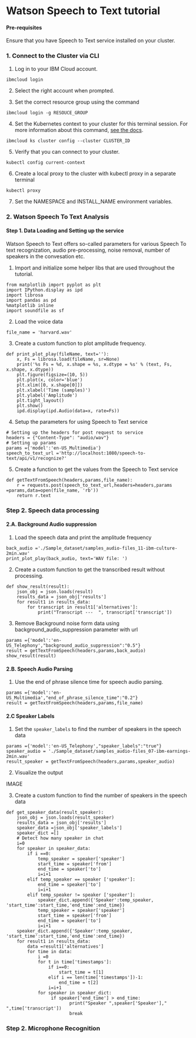 # Watson Speech to Text tutorial

#### Pre-requisites
Ensure that you have Speech to Text service installed on your cluster.

### 1. Connect to the Cluster via CLI
1. Log in to your IBM Cloud account.

`ibmcloud login`

2. Select the right account when prompted.

3. Set the correct resource group using the command

`ibmcloud login -g RESOUCE_GROUP`

4. Set the Kubernetes context to your cluster for this terminal session. For more information about this command, [see the docs](https://cloud.ibm.com/docs/containers?topic=containers-cli-plugin-kubernetes-service-cli#cs_cluster_config).

`ibmcloud ks cluster config --cluster CLUSTER_ID`

5. Verify that you can connect to your cluster.

`kubectl config current-context`

6. Create a local proxy to the cluster with kubectl proxy in a separate terminal

`kubectl proxy`

7. Set the NAMESPACE and INSTALL_NAME environment variables.

### 2. Watson Speech To Text Analysis

#### Step 1. Data Loading and Setting up the service
Watson Speech to Text offers so-called parameters for various Speech To text recognization, audio pre-processing, noise removal, number of speakers in the convesation etc.

1. Import and initialize some helper libs that are used throughout the tutorial.

```
from matplotlib import pyplot as plt
import IPython.display as ipd
import librosa
import pandas as pd
%matplotlib inline
import soundfile as sf
```

2. Load the voice data 

`file_name = 'harvard.wav'`

3. Create a custom function to plot amplitude frequency.

```
def print_plot_play(fileName, text=''):
    x, Fs = librosa.load(fileName, sr=None)
    print('%s Fs = %d, x.shape = %s, x.dtype = %s' % (text, Fs, x.shape, x.dtype))
    plt.figure(figsize=(10, 5))
    plt.plot(x, color='blue')
    plt.xlim([0, x.shape[0]])
    plt.xlabel('Time (samples)')
    plt.ylabel('Amplitude')
    plt.tight_layout()
    plt.show()
    ipd.display(ipd.Audio(data=x, rate=Fs))
```

4. Setup the parameters for using Speech to Text service

```
# Setting up the headers for post request to service 
headers = {"Content-Type": "audio/wav"}
# Setting up params
params ={'model':'en-US_Multimedia'}
speech_to_text_url ='http://localhost:1080/speech-to-text/api/v1/recognize?'
```

5. Create a function to get the values from the Speech to Text service

```
def getTextFromSpeech(headers,params,file_name):
    r = requests.post(speech_to_text_url,headers=headers,params =params,data=open(file_name, 'rb'))
    return r.text
```

### Step 2. Speech data processing

#### 2.A. Background Audio suppression

1. Load the speech data and print the amplitude frequency

```
back_audio ='./Sample_dataset/samples_audio-files_11-ibm-culture-2min.wav'
print_plot_play(back_audio, text='WAV file: ')
```

2. Create a custom function to get the transcribed result without processing.

```
def show_result(result):
    json_obj = json.loads(result)
    results_data = json_obj['results']
    for result1 in results_data:
        for transcript in result1['alternatives']:
            print("Transcript ---  ", transcript['transcript'])
```

3. Remove Background noise form data using background_audio_suppression parameter with url

```
params ={'model':'en-US_Telephony',"background_audio_suppression":"0.5"}
result = getTextFromSpeech(headers,params,back_audio)
show_result(result)
```

#### 2.B. Speech Audio Parsing

1. Use the end of phrase silence time for speech audio parsing.

```
params ={'model':'en-US_Multimedia',"end_of_phrase_silence_time":"0.2"}
result = getTextFromSpeech(headers,params,file_name)
```

#### 2.C Speaker Labels

1. Set the `speaker_labels` to find the number of speakers in the speech data

```
params ={'model':'en-US_Telephony',"speaker_labels":"true"}
speaker_audio = './Sample_dataset/samples_audio-files_07-ibm-earnings-2min.wav'
result_speaker = getTextFromSpeech(headers,params,speaker_audio)
```

2. Visualize the output

IMAGE

3. Create a custom function to find the number of speakers in the speech data

```
def get_speaker_data(result_speaker):
    json_obj = json.loads(result_speaker)
    results_data = json_obj['results']
    speaker_data =json_obj['speaker_labels']
    speaker_dict =[]
    # Detect how many speaker in chat 
    i=0
    for speaker in speaker_data:
        if i ==0:
            temp_speaker = speaker['speaker']
            start_time = speaker['from']
            end_time = speaker['to']
            i=i+1
        elif temp_speaker == speaker ['speaker']:
            end_time = speaker['to']
            i=i+1
        elif temp_speaker != speaker ['speaker']:
            speaker_dict.append({'Speaker':temp_speaker, 'start_time':start_time,'end_time':end_time})
            temp_speaker = speaker['speaker']
            start_time = speaker['from']
            end_time = speaker['to']
            i=i+1
    speaker_dict.append({'Speaker':temp_speaker, 'start_time':start_time,'end_time':end_time})
    for result1 in results_data:
        data =result1['alternatives']
        for time in data:
            i =0
            for t in time['timestamps']:
                if i==0:
                    start_time = t[1]
                elif i == len(time['timestamps'])-1:
                    end_time = t[2]
                i=i+1 
            for speaker in speaker_dict:
                 if speaker['end_time'] > end_time:
                        print("Speaker ",speaker['Speaker'],"  ",time['transcript'])
                        break   
```

### Step 2. Microphone Recognition
